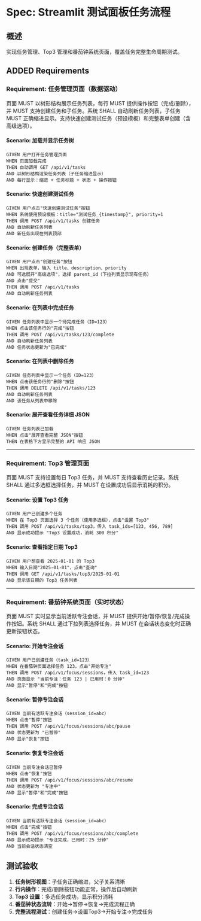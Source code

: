# Spec: Streamlit 测试面板任务流程

## 概述
实现任务管理、Top3 管理和番茄钟系统页面，覆盖任务完整生命周期测试。

## ADDED Requirements

### Requirement: 任务管理页面（数据驱动）
页面 MUST 以树形结构展示任务列表，每行 MUST 提供操作按钮（完成/删除），并 MUST 支持创建任务和子任务。系统 SHALL 自动刷新任务列表，子任务 MUST 正确缩进显示。支持快速创建测试任务（预设模板）和完整表单创建（含高级选项）。

#### Scenario: 加载并显示任务树
```
GIVEN 用户打开任务管理页面
WHEN 页面加载完成
THEN 自动调用 GET /api/v1/tasks
AND 以树形结构渲染任务列表（子任务缩进显示）
AND 每行显示：缩进 + 任务标题 + 状态 + 操作按钮
```

#### Scenario: 快速创建测试任务
```
GIVEN 用户点击"快速创建测试任务"按钮
WHEN 系统使用预设模板：title="测试任务_{timestamp}", priority=1
THEN 调用 POST /api/v1/tasks 创建任务
AND 自动刷新任务列表
AND 新任务出现在列表顶部
```

#### Scenario: 创建任务（完整表单）
```
GIVEN 用户点击"创建任务"按钮
WHEN 出现表单，输入 title、description、priority
AND 可选展开"高级选项"，选择 parent_id（下拉列表显示现有任务）
AND 点击"提交"
THEN 调用 POST /api/v1/tasks
AND 自动刷新任务列表
```

#### Scenario: 在列表中完成任务
```
GIVEN 任务列表中显示一个待完成任务（ID=123）
WHEN 点击该任务行的"完成"按钮
THEN 调用 POST /api/v1/tasks/123/complete
AND 自动刷新任务列表
AND 任务状态更新为"已完成"
```

#### Scenario: 在列表中删除任务
```
GIVEN 任务列表中显示一个任务（ID=123）
WHEN 点击该任务行的"删除"按钮
THEN 调用 DELETE /api/v1/tasks/123
AND 自动刷新任务列表
AND 该任务从列表中移除
```

#### Scenario: 展开查看任务详细 JSON
```
GIVEN 任务列表已加载
WHEN 点击"展开查看完整 JSON"按钮
THEN 在表格下方显示完整的 API 响应 JSON
```

---

### Requirement: Top3 管理页面
页面 MUST 支持设置每日 Top3 任务，并 MUST 支持查看历史记录。系统 SHALL 通过多选框选择任务，并 MUST 在设置成功后显示消耗的积分。

#### Scenario: 设置 Top3 任务
```
GIVEN 用户已创建多个任务
WHEN 在 Top3 页面选择 3 个任务（使用多选框），点击"设置 Top3"
THEN 调用 POST /api/v1/tasks/top3，传入 task_ids=[123, 456, 789]
AND 显示成功提示 "Top3 设置成功，消耗 300 积分"
```

#### Scenario: 查看指定日期 Top3
```
GIVEN 用户想查看 2025-01-01 的 Top3
WHEN 输入日期"2025-01-01"，点击"查询"
THEN 调用 GET /api/v1/tasks/top3/2025-01-01
AND 显示该日期的 Top3 任务列表
```

---

### Requirement: 番茄钟系统页面（实时状态）
页面 MUST 实时显示当前活跃专注会话，并 MUST 提供开始/暂停/恢复/完成操作按钮。系统 SHALL 通过下拉列表选择任务，并 MUST 在会话状态变化时正确更新按钮状态。

#### Scenario: 开始专注会话
```
GIVEN 用户已创建任务（task_id=123）
WHEN 在番茄钟页面选择任务 123，点击"开始专注"
THEN 调用 POST /api/v1/focus/sessions，传入 task_id=123
AND 页面显示 "当前专注：任务 123 | 已用时：0 分钟"
AND 显示"暂停"和"完成"按钮
```

#### Scenario: 暂停专注会话
```
GIVEN 当前有活跃专注会话（session_id=abc）
WHEN 点击"暂停"按钮
THEN 调用 POST /api/v1/focus/sessions/abc/pause
AND 状态更新为 "已暂停"
AND 显示"恢复"按钮
```

#### Scenario: 恢复专注会话
```
GIVEN 当前专注会话已暂停
WHEN 点击"恢复"按钮
THEN 调用 POST /api/v1/focus/sessions/abc/resume
AND 状态更新为 "专注中"
AND 显示"暂停"和"完成"按钮
```

#### Scenario: 完成专注会话
```
GIVEN 当前有活跃专注会话（session_id=abc）
WHEN 点击"完成"按钮
THEN 调用 POST /api/v1/focus/sessions/abc/complete
AND 显示成功提示 "专注完成，已用时：25 分钟"
AND 当前会话状态清空
```

## 测试验收
1. **任务树形视图**：子任务正确缩进，父子关系清晰
2. **行内操作**：完成/删除按钮功能正常，操作后自动刷新
3. **Top3 设置**：多选任务成功，显示积分消耗
4. **番茄钟状态流转**：开始→暂停→恢复→完成流程正确
5. **完整流程测试**：创建任务→设置Top3→开始专注→完成任务
